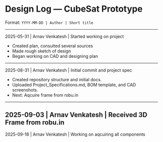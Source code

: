 # Design Log — CubeSat Prototype

Format: `YYYY-MM-DD | Author | Short title`  

----
2025-05-31 | Arnav Venkatesh | Started working on project
- Created plan, consulted several sources
- Made rough sketch of design
- Began working on CAD and designing plan 
----
2025-08-31 | Arnav Venkatesh | Initial commit and project spec
- Created repository structure and initial docs.
- Uploaded Project_Specifications.md, BOM template, and CAD screenshots.
- Next: Aqcuire frame from robu.in
----
2025-09-03 | Arnav Venkatesh | Received 3D Frame from robu.in
----
2025-09-18 | Arnav Venkatesh | Working on aqcuiring all components
